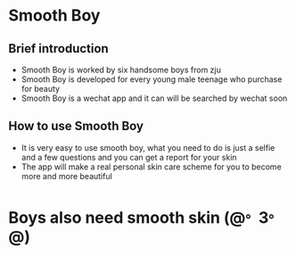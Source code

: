# Smooth Boy
## Brief introduction
* Smooth Boy is worked by six handsome boys from zju
* Smooth Boy is developed for every young male teenage who purchase for beauty
* Smooth Boy is a wechat app and it can will be searched by wechat soon
## How to use Smooth Boy
* It is very easy to use smooth boy, what you need to do is just a selfie and a few questions and you can get a report for your skin
* The app will make a real personal skin care scheme for you to become more and more beautiful

# Boys also need smooth skin (@<sup>。</sup>3<sup>。</sup>@)

